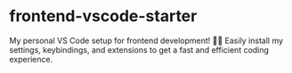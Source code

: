 # frontend-vscode-starter
My personal VS Code setup for frontend development! 🎨🚀 Easily install my settings, keybindings, and extensions to get a fast and efficient coding experience.
